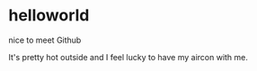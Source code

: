 # helloworld
nice to meet Github

It's pretty hot outside and I feel lucky to have my aircon with me. 
